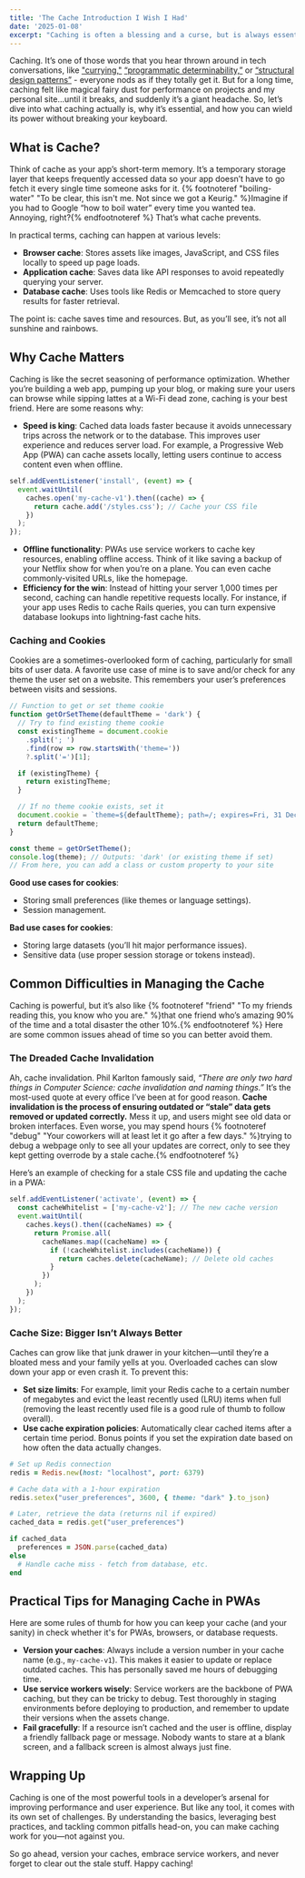 ```yaml
---
title: 'The Cache Introduction I Wish I Had'
date: '2025-01-08'
excerpt: "Caching is often a blessing and a curse, but is always essential for better web performance."
---
```


Caching. It’s one of those words that you hear thrown around in tech conversations, like ["currying,"](https://www.maxwellantonucci.com/posts/2021/02/16/currying-introduction/) [“programmatic determinability,”](https://www.maxwellantonucci.com/posts/2021/01/15/programmatic-determinability/)  or [“structural design patterns”](https://www.maxwellantonucci.com/posts/2019/09/09/cinderella-structural-patterns/) - everyone nods as if they totally get it. But for a long time, caching felt like magical fairy dust for performance on projects and my personal site...until it breaks, and suddenly it’s a giant headache. So, let’s dive into what caching actually is, why it’s essential, and how you can wield its power without breaking your keyboard.

## What is Cache?

Think of cache as your app’s short-term memory. It’s a temporary storage layer that keeps frequently accessed data so your app doesn’t have to go fetch it every single time someone asks for it. {% footnoteref "boiling-water" "To be clear, this isn't me. Not since we got a Keurig." %}Imagine if you had to Google “how to boil water” every time you wanted tea. Annoying, right?{% endfootnoteref %} That’s what cache prevents.

In practical terms, caching can happen at various levels:

- **Browser cache**: Stores assets like images, JavaScript, and CSS files locally to speed up page loads.
- **Application cache**: Saves data like API responses to avoid repeatedly querying your server.
- **Database cache**: Uses tools like Redis or Memcached to store query results for faster retrieval.

The point is: cache saves time and resources. But, as you’ll see, it’s not all sunshine and rainbows.

## Why Cache Matters

Caching is like the secret seasoning of performance optimization. Whether you’re building a web app, pumping up your blog, or making sure your users can browse while sipping lattes at a Wi-Fi dead zone, caching is your best friend. Here are some reasons why:

- **Speed is king**: Cached data loads faster because it avoids unnecessary trips across the network or to the database. This improves user experience and reduces server load. For example, a Progressive Web App (PWA) can cache assets locally, letting users continue to access content even when offline.

```jsx
self.addEventListener('install', (event) => {
  event.waitUntil(
    caches.open('my-cache-v1').then((cache) => {
      return cache.add('/styles.css'); // Cache your CSS file
    })
  );
});

```

- **Offline functionality**: PWAs use service workers to cache key resources, enabling offline access. Think of it like saving a backup of your Netflix show for when you’re on a plane. You can even cache commonly-visited URLs, like the homepage.
- **Efficiency for the win**: Instead of hitting your server 1,000 times per second, caching can handle repetitive requests locally. For instance, if your app uses Redis to cache Rails queries, you can turn expensive database lookups into lightning-fast cache hits. 

### Caching and Cookies

Cookies are a sometimes-overlooked form of caching, particularly for small bits of user data. A favorite use case of mine is to save and/or check for any theme the user set on a website. This remembers your user’s preferences between visits and sessions.

```jsx
// Function to get or set theme cookie
function getOrSetTheme(defaultTheme = 'dark') {
  // Try to find existing theme cookie
  const existingTheme = document.cookie
    .split('; ')
    .find(row => row.startsWith('theme='))
    ?.split('=')[1];

  if (existingTheme) {
    return existingTheme;
  }

  // If no theme cookie exists, set it
  document.cookie = `theme=${defaultTheme}; path=/; expires=Fri, 31 Dec 9999 23:59:59 GMT`;
  return defaultTheme;
}

const theme = getOrSetTheme();
console.log(theme); // Outputs: 'dark' (or existing theme if set)
// From here, you can add a class or custom property to your site
```

**Good use cases for cookies**:

- Storing small preferences (like themes or language settings).
- Session management.

**Bad use cases for cookies**:

- Storing large datasets (you’ll hit major performance issues).
- Sensitive data (use proper session storage or tokens instead).

## Common Difficulties in Managing the Cache

Caching is powerful, but it’s also like {% footnoteref "friend" "To my friends reading this, you know who you are." %}that one friend who’s amazing 90% of the time and a total disaster the other 10%.{% endfootnoteref %} Here are some common issues ahead of time so you can better avoid them.

### The Dreaded Cache Invalidation

Ah, cache invalidation. Phil Karlton famously said, *“There are only two hard things in Computer Science: cache invalidation and naming things.”* It’s the most-used quote at every office I’ve been at for good reason. **Cache invalidation is the process of ensuring outdated or “stale” data gets removed or updated correctly.** Mess it up, and users might see old data or broken interfaces. Even worse, you may spend hours {% footnoteref "debug" "Your coworkers will at least let it go after a few days." %}trying to debug a webpage only to see all your updates are correct, only to see they kept getting overrode by a stale cache.{% endfootnoteref %}

Here’s an example of checking for a stale CSS file and updating the cache in a PWA:

```jsx
self.addEventListener('activate', (event) => {
  const cacheWhitelist = ['my-cache-v2']; // The new cache version
  event.waitUntil(
    caches.keys().then((cacheNames) => {
      return Promise.all(
        cacheNames.map((cacheName) => {
          if (!cacheWhitelist.includes(cacheName)) {
            return caches.delete(cacheName); // Delete old caches
          }
        })
      );
    })
  );
});

```

### Cache Size: Bigger Isn’t Always Better

Caches can grow like that junk drawer in your kitchen—until they’re a bloated mess and your family yells at you. Overloaded caches can slow down your app or even crash it. To prevent this:

- **Set size limits**: For example, limit your Redis cache to a certain number of megabytes and evict the least recently used (LRU) items when full (removing the least recently used file is a good rule of thumb to follow overall).
- **Use cache expiration policies**: Automatically clear cached items after a certain time period. Bonus points if you set the expiration date based on how often the data actually changes.

```ruby
# Set up Redis connection
redis = Redis.new(host: "localhost", port: 6379)

# Cache data with a 1-hour expiration
redis.setex("user_preferences", 3600, { theme: "dark" }.to_json)

# Later, retrieve the data (returns nil if expired)
cached_data = redis.get("user_preferences")

if cached_data
  preferences = JSON.parse(cached_data)
else
  # Handle cache miss - fetch from database, etc.
end
```

## Practical Tips for Managing Cache in PWAs

Here are some rules of thumb for how you can keep your cache (and your sanity) in check whether it's for PWAs, browsers, or database requests.

- **Version your caches**: Always include a version number in your cache name (e.g., `my-cache-v1`). This makes it easier to update or replace outdated caches. This has personally saved me hours of debugging time.
- **Use service workers wisely**: Service workers are the backbone of PWA caching, but they can be tricky to debug. Test thoroughly in staging environments before deploying to production, and remember to update their versions when the assets change.
- **Fail gracefully**: If a resource isn’t cached and the user is offline, display a friendly fallback page or message. Nobody wants to stare at a blank screen, and a fallback screen is almost always just fine.

## Wrapping Up

Caching is one of the most powerful tools in a developer’s arsenal for improving performance and user experience. But like any tool, it comes with its own set of challenges. By understanding the basics, leveraging best practices, and tackling common pitfalls head-on, you can make caching work for you—not against you.

So go ahead, version your caches, embrace service workers, and never forget to clear out the stale stuff. Happy caching!